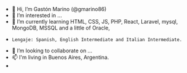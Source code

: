- 👋 Hi, I’m Gastón Marino (@gmarino86)
- 👀 I’m interested in ...
- 🌱 I’m currently learning HTML, CSS, JS, PHP, React, Laravel, mysql, MongoDB, MSSQL and a little of Oracle, 
-     Lengaje: Spanish, English Intermediate and Italian Intermediate.
- 💞️ I’m looking to collaborate on ...
- 📫 I'm living in Buenos Aires, Argentina. 
- 

<!---
gmarino86/gmarino86 is a ✨ special ✨ repository because its `README.md` (this file) appears on your GitHub profile.
You can click the Preview link to take a look at your changes.
--->
